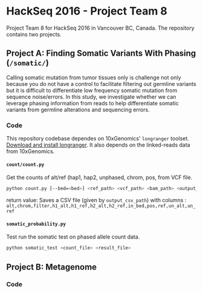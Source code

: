 # HackSeq 2016 - Project Team 8

Project Team 8 for HackSeq 2016 in Vancouver BC, Canada. The repository contains two projects.


## Project A: Finding Somatic Variants With Phasing (`/somatic/`)

Calling somatic mutation from tumor tissues only is challenge not only because you do not have a control to facilitate filtering out germline variants but it is difficult to differentiate low frequency somatic mutation from sequence noise/errors. In this study, we investigate whether we can leverage phasing information from reads to help differentiate somatic variants from germline alterations and sequencing errors.

### Code

This repository codebase dependes on 10xGenomics' `longranger` toolset. [Download and install longranger](http://support.10xgenomics.com/genome-exome/software/pipelines/latest/installation). It also depends on the linked-reads data from 10xGenomics.


#### `count/count.py` 

Get the counts of alt/ref (hap1, hap2, unphased, chrom, pos,  from VCF file.

```bash
python count.py [--bed=<bed>] <ref_path> <vcf_path> <bam_path> <output_csv_path>
```

return value: Saves a CSV file (given by `output_csv_path`) with columns : `alt,chrom,filter,h1_alt,h1_ref,h2_alt,h2_ref,in_bed,pos,ref,un_alt,un_ref`

#### `somatic_probability.py`

Test run the somatic test on phased allele count data.

```bash
python somatic_test <count_file> <result_file>
```


## Project B: Metagenome


### Code
